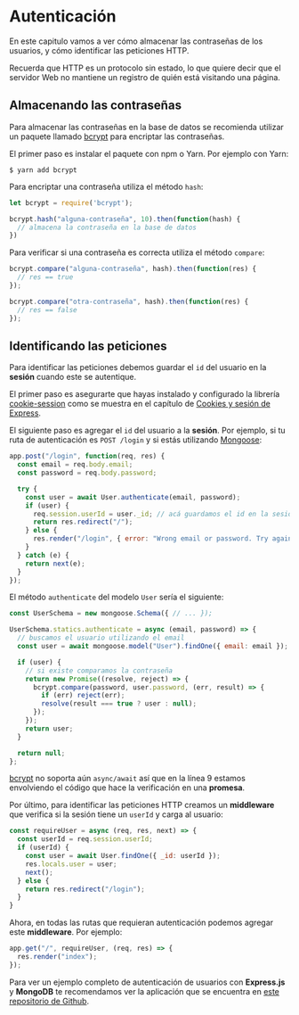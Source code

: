 # Autenticación

En este capitulo vamos a ver cómo almacenar las contraseñas de los usuarios, y cómo identificar las peticiones HTTP.

Recuerda que HTTP es un protocolo sin estado, lo que quiere decir que el servidor Web no mantiene un registro de quién está visitando una página.

## Almacenando las contraseñas

Para almacenar las contraseñas en la base de datos se recomienda utilizar un paquete llamado [bcrypt](https://github.com/kelektiv/node.bcrypt.js) para encriptar las contraseñas.

El primer paso es instalar el paquete con npm o Yarn. Por ejemplo con Yarn:

```
$ yarn add bcrypt
```

Para encriptar una contraseña utiliza el método `hash`:

```javascript
let bcrypt = require('bcrypt');

bcrypt.hash("alguna-contraseña", 10).then(function(hash) {
  // almacena la contraseña en la base de datos
})
```

Para verificar si una contraseña es correcta utiliza el método `compare`:

```javascript
bcrypt.compare("alguna-contraseña", hash).then(function(res) {
  // res == true
});

bcrypt.compare("otra-contraseña", hash).then(function(res) {
  // res == false
});
```

## Identificando las peticiones

Para identificar las peticiones debemos guardar el `id` del usuario en la **sesión** cuando este se autentique.

El primer paso es asegurarte que hayas instalado y configurado la librería  [cookie-session](https://github.com/expressjs/cookie-session) como se muestra en el capítulo de [Cookies y sesión de Express](../cookies-y-sesion.md).

El siguiente paso es agregar el `id` del usuario a la **sesión**. Por ejemplo, si tu ruta de autenticación es `POST /login` y si estás utilizando [Mongoose](http://mongoosejs.com/):

```javascript
app.post("/login", function(req, res) {
  const email = req.body.email;
  const password = req.body.password;

  try {
    const user = await User.authenticate(email, password);
    if (user) {
      req.session.userId = user._id; // acá guardamos el id en la sesión
      return res.redirect("/");
    } else {
      res.render("/login", { error: "Wrong email or password. Try again!" });
    }
  } catch (e) {
    return next(e);
  }
});
```

El método `authenticate` del modelo `User` sería el siguiente:

```javascript
const UserSchema = new mongoose.Schema({ // ... });

UserSchema.statics.authenticate = async (email, password) => {
  // buscamos el usuario utilizando el email
  const user = await mongoose.model("User").findOne({ email: email });

  if (user) {
    // si existe comparamos la contraseña
    return new Promise((resolve, reject) => {
      bcrypt.compare(password, user.password, (err, result) => {
        if (err) reject(err);
        resolve(result === true ? user : null);
      });
    });
    return user;
  }

  return null;
};
```

[bcrypt](https://github.com/kelektiv/node.bcrypt.js) no soporta aún `async/await` así que en la línea 9 estamos envolviendo el código que hace la verificación en una **promesa**.

Por último, para identificar las peticiones HTTP creamos un **middleware** que verifica si la sesión tiene un `userId` y carga al usuario:

```javascript
const requireUser = async (req, res, next) => {
  const userId = req.session.userId;
  if (userId) {
    const user = await User.findOne({ _id: userId });
    res.locals.user = user;
    next();
  } else {
    return res.redirect("/login");
  }
}
```

Ahora, en todas las rutas que requieran autenticación podemos agregar este **middleware**. Por ejemplo:

```javascript
app.get("/", requireUser, (req, res) => {
  res.render("index");
});
```

Para ver un ejemplo completo de autenticación de usuarios con **Express.js** y **MongoDB** te recomendamos ver la aplicación que se encuentra en [este repositorio de Github](https://github.com/makeitrealcamp/node-auth-example).
